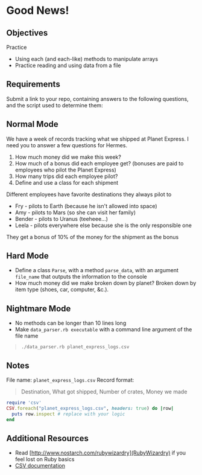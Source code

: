 # Good News!

## Objectives

Practice

* Using each (and each-like) methods to manipulate arrays
* Practice reading and using data from a file

## Requirements

Submit a link to your repo, containing answers to the following questions, and the script used to determine them:

## Normal Mode

We have a week of records tracking what we shipped at Planet Express.  I need you to answer a few questions for Hermes.

1. How much money did we make this week?
2. How much of a bonus did each employee get? (bonuses are paid to employees who pilot the Planet Express)
3. How many trips did each employee pilot?
4. Define and use a class for each shipment

Different employees have favorite destinations they always pilot to

* Fry - pilots to Earth (because he isn't allowed into space)
* Amy - pilots to Mars (so she can visit her family)
* Bender - pilots to Uranus (teeheee...)
* Leela - pilots everywhere else because she is the only responsible one

They get a bonus of 10% of the money for the shipment as the bonus

## Hard Mode

* Define a class `Parse`, with a method `parse_data`, with an argument `file_name` that outputs the information to the console
* How much money did we make broken down by planet? Broken down by item type (shoes, car, computer, &c.).


## Nightmare Mode

* No methods can be longer than 10 lines long
* Make `data_parser.rb executable` with a command line argument of the file name

> `./data_parser.rb planet_express_logs.csv`


## Notes

File name: `planet_express_logs.csv`
Record format:

> Destination, What got shipped, Number of crates, Money we made

```ruby
require 'csv'
CSV.foreach("planet_express_logs.csv", headers: true) do |row|
  puts row.inspect # replace with your logic
end
```

## Additional Resources

* Read [http://www.nostarch.com/rubywizardry](RubyWizardry) if you feel lost on
  Ruby basics
* [CSV documentation](http://ruby-doc.org/stdlib-2.2.2/libdoc/csv/rdoc/CSV.html)
